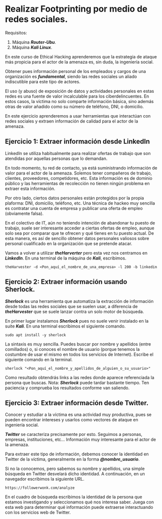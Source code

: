 # Realizar Footprinting por medio de redes sociales.

Requisitos:
1. Máquina ***Router-Ubu***.
2. Máquina ***Kali Linux***.

En este curso de Ethical Hacking aprenderemos que la estrategia de ataque más propicia para el actor de la amenaza es, sin duda, la ingeniería social.

Obtener pues información personal de los empleados y cargos de una organización es ***fundamental***, siendo las redes sociales un aliado indiscutible para este tipo de actores.

El uso (y abuso) de exposición de datos y actividades personales en estas redes es una fuente de valor incalculable para los ciberdelincuentes. En estos casos, la víctima no solo comparte información básica, sino además otras de valor añadido como su número de teléfono, DNI, o domicilio.

En este ejercicio aprenderemos a usar herramientas que interactúan con redes sociales y extraen información de calidad para el actor de la amenaza.


## Ejercicio 1: Extraer información desde LinkedIn

LinkedIn se utiliza habitualmente para realizar ofertas de trabajo que son atendidas por aquellas personas que lo demandan.

En todo momento, tu red de contacto, ya está suministrando información de valor para el actor de la amenaza. Solemos tener compañeros de trabajo, clientes, proveedores, competidores, etc. Esta información es de dominio público y las herramientas de recolección no tienen ningún problema en extraer esta información.

Por otro lado, ciertos datos personales están protegidos por la propia plaforma: DNI, domicilio, teléfono, etc. Una técnica de hackeo muy sencilla es contratar una cuenta de empresa y publicar una oferta de empleo (obviamente falsa). 

En el colectivo de IT, aún no teniendo intención de abandonar tu puesto de trabajo, suele ser interesante acceder a ciertas ofertas de empleo, aunque solo sea por comparar que te ofrecen y qué tienes en tu puesto actual. De esta manera, es así de sencillo obtener datos personales valiosos sobre personal cualificado en la organización que se pretende atacar.

Vamos a volver a utilizar ***theHarverter*** pero esta vez nos centramos en ***LinkedIn***. En una terminal de la máquina de ***Kali***, escribimos.
```
theHarvester -d <Pon_aquí_el_nombre_de_una_empresa> -l 200 -b linkedin
```

## Ejercicio 2: Extraer información usando Sherlock.

***Sherlock*** es una herramienta que automatiza la extracción de información desde todas las redes sociales que se suelen usar, a diferencia de ***theHarvester*** que se suele lanzar contra un solo motor de búsqueda.

En primer lugar instalamos ***Sherlock*** pues no suele venir instalado en la suite ***Kali***. En una terminal escribimos el siguiente comando.
```
sudo apt install -y sherlock
```

La sintaxis es muy sencilla. Puedes buscar por nombre y apellidos (entre comillados) o, si conoces el nombre de usuario (porque tenemos la costumbre de usar el mismo en todos los servicios de Internet). Escribe el siguiente comando en la terminal.
```
sherlock "<Pon_aquí_el_nombre_y_apellidos_de_alguien_o_su_usuario>"
```

Como resultado obtendrás links a las redes donde aparece referenciada la persona que buscas.
Nota: ***Sherlock*** puede tardar bastante tiempo. Ten paciencia y comprueba los resultados conforme van saliendo.


## Ejercicio 3: Extraer información desde Twitter.

Conocer y estudiar a la víctima es una actividad muy productiva, pues se pueden encontrar intereses y usarlos como vectores de ataque en ingeniería social.

***Twitter*** se caracteriza precisamente por esto. Seguimos a personas, empresas, instituciones, etc... Información muy interesante para el actor de la amenaza. 

Para extraer este tipo de información, debemos conocer la identidad en Twitter de la víctima, generalmente en la forma ***@nombre_usuario***. 

Si no la conocemos, pero sabemos su nombre y apellidos, una simple búsqueda en Twitter desvelará dicho identidad. A continuación, en un navegador escribimos la siguiente URL.
```
https://followerwonk.com/analyze
```

En el cuadro de búsqueda escribimos la identidad de la persona que estamos investigando y seleccionamos qué nos interesa saber. Juega con esta web para determinar qué información puede extraerse interactuando con los servicios web de Twitter.


